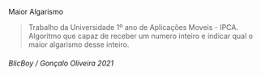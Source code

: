 Maior Algarismo

>Trabalho da Universidade 1º ano de Aplicações Moveis - IPCA. 
>Algoritmo que capaz de receber um numero inteiro e indicar qual o maior algarismo desse inteiro.

###### BlicBoy / Gonçalo Oliveira 2021
